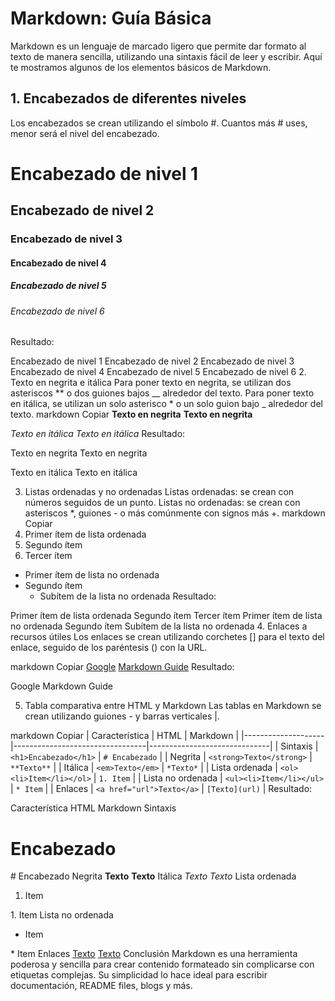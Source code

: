 # Markdown: Guía Básica

Markdown es un lenguaje de marcado ligero que permite dar formato al texto de manera sencilla, utilizando una sintaxis fácil de leer y escribir. Aquí te mostramos algunos de los elementos básicos de Markdown.

## 1. Encabezados de diferentes niveles
Los encabezados se crean utilizando el símbolo #. Cuantos más # uses, menor será el nivel del encabezado.
# Encabezado de nivel 1
## Encabezado de nivel 2
### Encabezado de nivel 3
#### Encabezado de nivel 4
##### Encabezado de nivel 5
###### Encabezado de nivel 6
Resultado:

Encabezado de nivel 1
Encabezado de nivel 2
Encabezado de nivel 3
Encabezado de nivel 4
Encabezado de nivel 5
Encabezado de nivel 6
2. Texto en negrita e itálica
Para poner texto en negrita, se utilizan dos asteriscos ** o dos guiones bajos __ alrededor del texto.
Para poner texto en itálica, se utilizan un solo asterisco * o un solo guion bajo _ alrededor del texto.
markdown
Copiar
**Texto en negrita**
__Texto en negrita__

*Texto en itálica*
_Texto en itálica_
Resultado:

Texto en negrita
Texto en negrita

Texto en itálica
Texto en itálica

3. Listas ordenadas y no ordenadas
Listas ordenadas: se crean con números seguidos de un punto.
Listas no ordenadas: se crean con asteriscos *, guiones - o más comúnmente con signos más +.
markdown
Copiar
1. Primer ítem de lista ordenada
2. Segundo ítem
3. Tercer ítem

* Primer ítem de lista no ordenada
* Segundo ítem
  * Subítem de la lista no ordenada
Resultado:

Primer ítem de lista ordenada
Segundo ítem
Tercer ítem
Primer ítem de lista no ordenada
Segundo ítem
Subítem de la lista no ordenada
4. Enlaces a recursos útiles
Los enlaces se crean utilizando corchetes [] para el texto del enlace, seguido de los paréntesis () con la URL.

markdown
Copiar
[Google](https://www.google.com)
[Markdown Guide](https://www.markdownguide.org)
Resultado:

Google
Markdown Guide

5. Tabla comparativa entre HTML y Markdown
Las tablas en Markdown se crean utilizando guiones - y barras verticales |.

markdown
Copiar
| Característica     | HTML                            | Markdown                     |
|--------------------|---------------------------------|------------------------------|
| Sintaxis           | `<h1>Encabezado</h1>`           | `# Encabezado`               |
| Negrita            | `<strong>Texto</strong>`        | `**Texto**`                  |
| Itálica            | `<em>Texto</em>`                | `*Texto*`                    |
| Lista ordenada     | `<ol><li>Item</li></ol>`        | `1. Item`                    |
| Lista no ordenada  | `<ul><li>Item</li></ul>`        | `* Item`                     |
| Enlaces            | `<a href="url">Texto</a>`      | `[Texto](url)`               |
Resultado:

Característica	HTML	Markdown
Sintaxis	<h1>Encabezado</h1>	# Encabezado
Negrita	<strong>Texto</strong>	**Texto**
Itálica	<em>Texto</em>	*Texto*
Lista ordenada	<ol><li>Item</li></ol>	1. Item
Lista no ordenada	<ul><li>Item</li></ul>	* Item
Enlaces	<a href="url">Texto</a>	[Texto](url)
Conclusión
Markdown es una herramienta poderosa y sencilla para crear contenido formateado sin complicarse con etiquetas complejas. Su simplicidad lo hace ideal para escribir documentación, README files, blogs y más.

